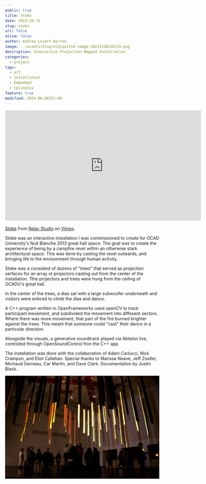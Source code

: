 ```yaml
---
public: true
title: Stoke
date: 2013-10-15
slug: stoke
url: false
alive: false
author: Andrew Lovett-Barron
image: ../assets/blog/old/pasted-image-20231128130125.png
description: Interactive Projection Mapped Installation
categories:
  - project
tags:
  - art
  - installation
  - Embedded
  - Cplusplus
feature: true
modified: 2024-06-06T21:09
---
```


<iframe src="https://player.vimeo.com/video/80308354?h=126a7dc1c9" width="640" height="360" frameborder="0" allow="autoplay; fullscreen; picture-in-picture" allowfullscreen></iframe>
<p><a href="https://vimeo.com/80308354">Stoke</a> from <a href="https://vimeo.com/relaystudio">Relay Studio</a> on <a href="https://vimeo.com">Vimeo</a>.</p>

Stoke was an interactive installation I was commissioned to create for OCAD University's Nuit Blanche 2013 great hall space. The goal was to create the experience of being by a campfire revel within an otherwise stark architectural space. This was done by casting the revel outwards, and bringing life to the envisonment through human activity.

Stoke was a consisted of dozens of "trees" that served as projection serfaces for an array ot projectors casting out from the center of the installation. Tthe projectors and trees were hung from the ceiling of OCADU's great hall.

In the center of the trees, a dias sat with a large subwoofer underneath and visitors were enticed to climb the dias and dance.

A C++ program written in OpenFrameworks used openCV to track participant movement, and subdivided the movement into diffesent sectors. Where there was more movement, that part of the fire burned brighter against the trees. This meant that someone could "cast" their dance in a particular direction.

Alongside the visuals, a generative soundtrack played via Ableton live, controlled through OpenSoundControl fron the C++ app.

The installation was done with the collaboration of Adam Carlucci, Nick Crampon, and Eliot Callahan. Special thanks to Marissa Neave, Jeff Zoeller, Michaud Garneau, Car Martin, and Dave Clark. Documentation by Justin Black.

![](../_assets/pasted-image-20231128130125.png)
